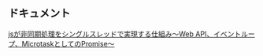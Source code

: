## ドキュメント  
[jsが非同期処理をシングルスレッドで実現する仕組み〜Web API、イベントループ、MicrotaskとしてのPromise〜](https://zenn.dev/canalun/articles/js_async_and_company)